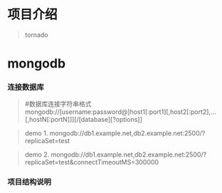 # 项目介绍
>tornado

# mongodb 

### 连接数据库
>\#数据库连接字符串格式  
> mongodb://[username:password@]host1[:port1][,host2[:port2],...[,hostN[:portN]]][/[database][?options]]

>demo 1. mongodb://db1.example.net,db2.example.net:2500/?replicaSet=test

>demo 2. mongodb://db1.example.net,db2.example.net:2500/?replicaSet=test&connectTimeoutMS=300000


### 项目结构说明




